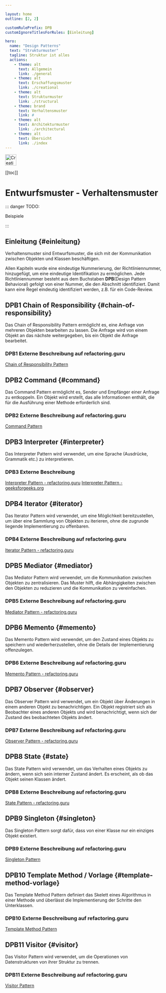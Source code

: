 ```yaml
---

layout: home
outline: [2, 2]

customRulePrefix: DPB
customIgnoreTitlesForRules: [Einleitung]

hero:
  name: "Design Patterns"
  text: "Strukturmuster"
  tagline: Struktur ist alles
  actions:
    - theme: alt
      text: Allgemein
      link: ./general
    - theme: alt
      text: Erschaffungsmuster
      link: ./creational
    - theme: alt
      text: Strukturmuster
      link: ./structural
    - theme: brand
      text: Verhaltensmuster
      link: #
    - theme: alt
      text: Architekturmuster
      link: ./architectural
    - theme: alt
      text: Übersicht
      link: ./index
---
```


<img src="/behaviour_light_128.png" alt="Creational Pattern" width="36" height="36"><br>

[[toc]]
<br>

# Entwurfsmuster - Verhaltensmuster

::: danger TODO:

Beispiele

:::

## Einleitung {#einleitung}

Verhaltensmuster sind Entwurfsmuster, die sich mit der Kommunikation zwischen Objekten und Klassen beschäftigen.

Allen Kapiteln wurde eine eindeutige Nummerierung, der Richtliniennummer, hinzugefügt, um eine eindeutige Identifikation zu ermöglichen.
Jede Richtliniennummer besteht aus dem Buchstaben **DPB**(Design Pattern Behavioral) gefolgt von einer Nummer, die den Abschnitt identifiziert. Damit kann eine Regel eindeutig identifiziert werden, z.B. für ein Code-Review.

## DPB1 Chain of Responsibility {#chain-of-responsibility}

Das Chain of Responsibility Pattern ermöglicht es, eine Anfrage von mehreren Objekten bearbeiten zu lassen.
Die Anfrage wird von einem Objekt an das nächste weitergegeben, bis ein Objekt die Anfrage bearbeitet.

### DPB1 Externe Beschreibung auf refactoring.guru

[Chain of Responsibility Pattern](https://refactoring.guru/design-patterns/chain-of-responsibility)

## DPB2 Command {#command}

Das Command Pattern ermöglicht es, Sender und Empfänger einer Anfrage zu entkoppeln.
Ein Objekt wird erstellt, das alle Informationen enthält, die für die Ausführung einer Methode erforderlich sind.

### DPB2 Externe Beschreibung auf refactoring.guru

[Command Pattern](https://refactoring.guru/design-patterns/command)

## DPB3 Interpreter {#interpreter}

Das Interpreter Pattern wird verwendet, um eine Sprache (Ausdrücke, Grammatik etc.) zu interpretieren.

### DPB3 Externe Beschreibung

[Interpreter Pattern - refactoring.guru](https://refactoring.guru/design-patterns/interpreter)
[Interpreter Pattern - geeksforgeeks.org](https://www.geeksforgeeks.org/interpreter-design-pattern/)

## DPB4 Iterator {#iterator}

Das Iterator Pattern wird verwendet, um eine Möglichkeit bereitzustellen, um über eine Sammlung von Objekten zu iterieren, ohne die zugrunde liegende Implementierung zu offenbaren.

### DPB4 Externe Beschreibung auf refactoring.guru

[Iterator Pattern - refactoring.guru](https://refactoring.guru/design-patterns/iterator)

## DPB5 Mediator {#mediator}

Das Mediator Pattern wird verwendet, um die Kommunikation zwischen Objekten zu zentralisieren.
Das Muster hilft, die Abhängigkeiten zwischen den Objekten zu reduzieren und die Kommunikation zu vereinfachen.

### DPB5 Externe Beschreibung auf refactoring.guru

[Mediator Pattern - refactoring.guru](https://refactoring.guru/design-patterns/mediator)

## DPB6 Memento {#memento}

Das Memento Pattern wird verwendet, um den Zustand eines Objekts zu speichern und wiederherzustellen, ohne die Details der Implementierung offenzulegen.

### DPB6 Externe Beschreibung auf refactoring.guru

[Memento Pattern - refactoring.guru](https://refactoring.guru/design-patterns/memento)

## DPB7 Observer {#observer}

Das Observer Pattern wird verwendet, um ein Objekt über Änderungen in einem anderen Objekt zu benachrichtigen.
Ein Objekt registriert sich als Beobachter eines anderen Objekts und wird benachrichtigt, wenn sich der Zustand des beobachteten Objekts ändert.

### DPB7 Externe Beschreibung auf refactoring.guru

[Observer Pattern - refactoring.guru](https://refactoring.guru/design-patterns/observer)

## DPB8 State {#state}

Das State Pattern wird verwendet, um das Verhalten eines Objekts zu ändern, wenn sich sein interner Zustand ändert.
Es erscheint, als ob das Objekt seinen Klassen ändert.

### DPB8 Externe Beschreibung auf refactoring.guru

[State Pattern - refactoring.guru](https://refactoring.guru/design-patterns/state)

## DPB9 Singleton {#singleton}

Das Singleton Pattern sorgt dafür, dass von einer Klasse nur ein einziges Objekt existiert.

### DPB9 Externe Beschreibung auf refactoring.guru

[Singleton Pattern](https://refactoring.guru/design-patterns/singleton)

## DPB10 Template Method / Vorlage {#template-method-vorlage}

Das Template Method Pattern definiert das Skelett eines Algorithmus in einer Methode und überlässt die Implementierung der Schritte den Unterklassen.

### DPB10 Externe Beschreibung auf refactoring.guru

[Template Method Pattern](https://refactoring.guru/design-patterns/template-method)

## DPB11 Visitor {#visitor}

Das Visitor Pattern wird verwendet, um die Operationen von Datenstrukturen von ihrer Struktur zu trennen.

### DPB11 Externe Beschreibung auf refactoring.guru

[Visitor Pattern](https://refactoring.guru/design-patterns/visitor)
